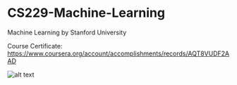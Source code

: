 # CS229-Machine-Learning
Machine Learning by Stanford University

Course Certificate: https://www.coursera.org/account/accomplishments/records/AQT8VUDF2AAD

![alt text](https://imgur.com/IsoLRsI.png)
